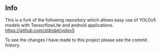 ## Info
This is a fork of the following repository which allows easy use of YOLOv5 models with TensorflowLite and android applications.
https://github.com/zldrobit/yolov5

To see the changes I have made to this project please see the commit history.
